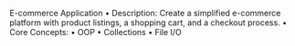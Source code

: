 E-commerce Application
•	Description: Create a simplified e-commerce platform with product listings, a shopping cart, and a checkout process.
•	Core Concepts:
•	OOP
•	Collections
•	File I/O 
